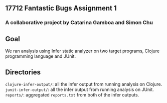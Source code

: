 ## 17712 Fantastic Bugs Assignment 1
### A collaborative project by Catarina Gamboa and Simon Chu

## Goal
We ran analysis using Infer static analyzer on two target programs, Clojure programming language and JUnit.

## Directories
`clojure-infer-output/`: all the infer output from running analysis on Clojure.
`junit-infer-output/`: all the infer output from running analysis on JUnit.
`reports/`: aggregated `reports.txt` from both of the infer outputs.